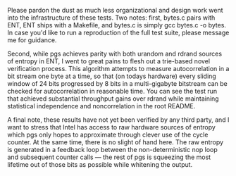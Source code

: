 Please pardon the dust as much less organizational and design work went into the infrastructure of these tests. Two notes: first, bytes.c pairs with ENT, ENT ships with a Makefile, and bytes.c is simply gcc bytes.c -o bytes. In case you'd like to run a reproduction of the full test suite, please message me for guidance.

Second, while pgs achieves parity with both urandom and rdrand sources of entropy in ENT, I went to great pains to flesh out a trie-based novel verification process. This algorithm attempts to measure autocorrelation in a bit stream one byte at a time, so that (on todays hardware) every sliding window of 24 bits progressed by 8 bits in a multi-gigabyte bitstream can be checked for autocorrelation in reasonable time. You can see the test run that achieved substantial throughput gains over rdrand while maintaining statistical independence and noncorrelation in the root README.

A final note, these results have not yet been verified by any third party, and I want to stress that Intel has access to raw hardware sources of entropy which pgs only hopes to approximate through clever use of the cycle counter. At the same time, there is no slight of hand here. The raw entropy is generated in a feedback loop between the non-deterministic nop loop and subsequent counter calls — the rest of pgs is squeezing the most lifetime out of those bits as possible while whitening the output.

